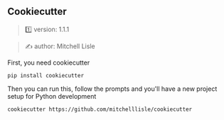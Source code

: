 ## Cookiecutter

> 1️⃣ version: 1.1.1

 > ✍️ author: Mitchell Lisle

First, you need cookiecutter

```shell
pip install cookiecutter
```

Then you can run this, follow the prompts and you'll have a new project setup for Python development
```shell
cookiecutter https://github.com/mitchelllisle/cookiecutter
```
